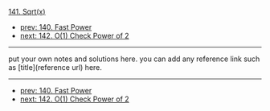 [141. Sqrt(x)](http://www.lintcode.com/problem/sqrtx)

- [prev: 140. Fast Power](140-fast-power.md)
- [next: 142. O(1) Check Power of 2](142-o1-check-power-of-2.md)

---

put your own notes and solutions here.
you can add any reference link such as [title](reference url) here.

---

- [prev: 140. Fast Power](140-fast-power.md)
- [next: 142. O(1) Check Power of 2](142-o1-check-power-of-2.md)
